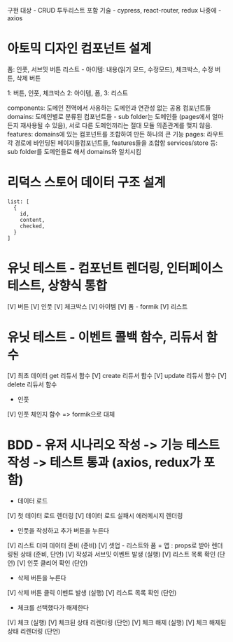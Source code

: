 구현 대상 - CRUD 투두리스트
포함 기술 - cypress, react-router, redux
나중에 - axios

# 아토믹 디자인 컴포넌트 설계

폼: 인풋, 서브밋 버튼
리스트 - 아이템: 내용(읽기 모드, 수정모드), 체크박스, 수정 버튼, 삭제 버튼

1: 버튼, 인풋, 체크박스
2: 아이템, 폼,
3: 리스트

components: 도메인 전역에서 사용하는 도메인과 연관성 없는 공용 컴포넌트들
domains: 도메인별로 분류된 컴포넌트들 - sub folder는 도메인들 (pages에서 얼마든지 재사용될 수 있음), 서로 다른 도메인끼리는 절대 모듈 의존관계를 맺지 않음.
features: domains에 있는 컴포넌트를 조합하여 만든 하나의 큰 기능
pages: 라우트 각 경로에 바인딩된 페이지들컴포넌트들, features들을 조합함
services/store 등: sub folder를 도메인들로 해서 domains와 일치시킴

# 리덕스 스토어 데이터 구조 설계

```
list: [
  {
    id,
    content,
    checked,
  }
]
```

# 유닛 테스트 - 컴포넌트 렌더링, 인터페이스 테스트, 상향식 통합

[V] 버튼
[V] 인풋
[V] 체크박스
[V] 아이템
[V] 폼 - formik
[V] 리스트

# 유닛 테스트 - 이벤트 콜백 함수, 리듀서 함수

[V] 최초 데이터 get 리듀서 함수
[V] create 리듀서 함수
[V] update 리듀서 함수
[V] delete 리듀서 함수

- 인풋

[V] 인풋 체인지 함수 => formik으로 대체

# BDD - 유저 시나리오 작성 -> 기능 테스트 작성 -> 테스트 통과 (axios, redux가 포함)

- 데이터 로드

[V] 첫 데이터 로드 렌더링
[V] 데이터 로드 실패시 에러메시지 렌더링

- 인풋을 작성하고 추가 버튼을 누른다

[V] 리스트 더미 데이터 준비 (준비)
[V] 셋업 - 리스트와 폼 = 앱 : props로 받아 렌더링된 상태 (준비, 단언)
[V] 작성과 서브밋 이벤트 발생 (실행)
[V] 리스트 목록 확인 (단언)
[V] 인풋 클리어 확인 (단언)

- 삭제 버튼을 누른다

[V] 삭제 버튼 클릭 이벤트 발생 (실행)
[V] 리스트 목록 확인 (단언)

- 체크를 선택했다가 해제한다

[V] 체크 (실행)
[V] 체크된 상태 리렌더링 (단언)
[V] 체크 해제 (실행)
[V] 체크 해제된 상태 리렌더링 (단언)
